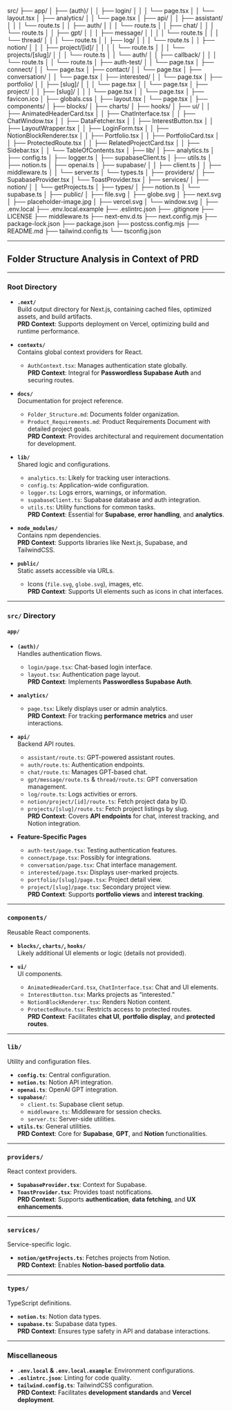 src/
├── app/
│   ├── (auth)/
│   │   ├── login/
│   │   │   └── page.tsx
│   │   └── layout.tsx
│   ├── analytics/
│   │   └── page.tsx
│   ├── api/
│   │   ├── assistant/
│   │   │   └── route.ts
│   │   ├── auth/
│   │   │   └── route.ts
│   │   ├── chat/
│   │   │   └── route.ts
│   │   ├── gpt/
│   │   │   ├── message/
│   │   │   │   └── route.ts
│   │   │   └── thread/
│   │   │       └── route.ts
│   │   ├── log/
│   │   │   └── route.ts
│   │   ├── notion/
│   │   │   ├── project/[id]/
│   │   │   │   └── route.ts
│   │   │   └── projects/[slug]/
│   │   │       └── route.ts
│   │   └── auth/
│   │       ├── callback/
│   │       │   └── route.ts
│   │       └── route.ts
│   ├── auth-test/
│   │   └── page.tsx
│   ├── connect/
│   │   └── page.tsx
│   ├── contact/
│   │   └── page.tsx
│   ├── conversation/
│   │   └── page.tsx
│   ├── interested/
│   │   └── page.tsx
│   ├── portfolio/
│   │   ├── [slug]/
│   │   │   └── page.tsx
│   │   └── page.tsx
│   ├── project/
│   │   ├── [slug]/
│   │   │   └── page.tsx
│   │   └── page.tsx
│   ├── favicon.ico
│   ├── globals.css
│   ├── layout.tsx
│   └── page.tsx
│
├── components/
│   ├── blocks/
│   ├── charts/
│   ├── hooks/
│   ├── ui/
│   │   ├── AnimatedHeaderCard.tsx
│   │   ├── ChatInterface.tsx
│   │   ├── ChatWindow.tsx
│   │   ├── DataFetcher.tsx
│   │   ├── InterestButton.tsx
│   │   ├── LayoutWrapper.tsx
│   │   ├── LoginForm.tsx
│   │   ├── NotionBlockRenderer.tsx
│   │   ├── Portfolio.tsx
│   │   ├── PortfolioCard.tsx
│   │   ├── ProtectedRoute.tsx
│   │   ├── RelatedProjectCard.tsx
│   │   ├── Sidebar.tsx
│   │   └── TableOfContents.tsx
│
├── lib/
│   ├── analytics.ts
│   ├── config.ts
│   ├── logger.ts
│   ├── supabaseClient.ts
│   ├── utils.ts
│   ├── notion.ts
│   ├── openai.ts
│   ├── supabase/
│   │   ├── client.ts
│   │   ├── middleware.ts
│   │   └── server.ts
│   └── types.ts
│
├── providers/
│   ├── SupabaseProvider.tsx
│   └── ToastProvider.tsx
│
├── services/
│   ├── notion/
│   │   └── getProjects.ts
│
├── types/
│   ├── notion.ts
│   └── supabase.ts
│
├── public/
│   ├── file.svg
│   ├── globe.svg
│   ├── next.svg
│   ├── placeholder-image.jpg
│   ├── vercel.svg
│   └── window.svg
│
├── .env.local
├── .env.local.example
├── .eslintrc.json
├── .gitignore
├── LICENSE
├── middleware.ts
├── next-env.d.ts
├── next.config.mjs
├── package-lock.json
├── package.json
├── postcss.config.mjs
├── README.md
├── tailwind.config.ts
└── tsconfig.json


----

## Folder Structure Analysis in Context of PRD

---

### Root Directory

- **`.next/`**  
  Build output directory for Next.js, containing cached files, optimized assets, and build artifacts.  
  **PRD Context**: Supports deployment on Vercel, optimizing build and runtime performance.

- **`contexts/`**  
  Contains global context providers for React.  
  - `AuthContext.tsx`: Manages authentication state globally.  
  **PRD Context**: Integral for **Passwordless Supabase Auth** and securing routes.

- **`docs/`**  
  Documentation for project reference.  
  - `Folder_Structure.md`: Documents folder organization.  
  - `Product_Requirements.md`: Product Requirements Document with detailed project goals.  
  **PRD Context**: Provides architectural and requirement documentation for development.

- **`lib/`**  
  Shared logic and configurations.  
  - `analytics.ts`: Likely for tracking user interactions.  
  - `config.ts`: Application-wide configuration.  
  - `logger.ts`: Logs errors, warnings, or information.  
  - `supabaseClient.ts`: Supabase database and auth integration.  
  - `utils.ts`: Utility functions for common tasks.  
  **PRD Context**: Essential for **Supabase**, **error handling**, and **analytics**.

- **`node_modules/`**  
  Contains npm dependencies.  
  **PRD Context**: Supports libraries like Next.js, Supabase, and TailwindCSS.

- **`public/`**  
  Static assets accessible via URLs.  
  - Icons (`file.svg`, `globe.svg`), images, etc.  
  **PRD Context**: Supports UI elements such as icons in chat interfaces.

---

### `src/` Directory

#### `app/`

- **`(auth)/`**  
  Handles authentication flows.  
  - `login/page.tsx`: Chat-based login interface.  
  - `layout.tsx`: Authentication page layout.  
  **PRD Context**: Implements **Passwordless Supabase Auth**.

- **`analytics/`**  
  - `page.tsx`: Likely displays user or admin analytics.  
  **PRD Context**: For tracking **performance metrics** and user interactions.

- **`api/`**  
  Backend API routes.  
  - `assistant/route.ts`: GPT-powered assistant routes.  
  - `auth/route.ts`: Authentication endpoints.  
  - `chat/route.ts`: Manages GPT-based chat.  
  - `gpt/message/route.ts` & `thread/route.ts`: GPT conversation management.  
  - `log/route.ts`: Logs activities or errors.  
  - `notion/project/[id]/route.ts`: Fetch project data by ID.  
  - `projects/[slug]/route.ts`: Fetch project listings by slug.  
  **PRD Context**: Covers **API endpoints** for chat, interest tracking, and Notion integration.

- **Feature-Specific Pages**  
  - `auth-test/page.tsx`: Testing authentication features.  
  - `connect/page.tsx`: Possibly for integrations.  
  - `conversation/page.tsx`: Chat interface management.  
  - `interested/page.tsx`: Displays user-marked projects.  
  - `portfolio/[slug]/page.tsx`: Project detail view.  
  - `project/[slug]/page.tsx`: Secondary project view.  
  **PRD Context**: Supports **portfolio views** and **interest tracking**.

---

### `components/`

Reusable React components.

- **`blocks/`, `charts/`, `hooks/`**  
  Likely additional UI elements or logic (details not provided).

- **`ui/`**  
  UI components.  
  - `AnimatedHeaderCard.tsx`, `ChatInterface.tsx`: Chat and UI elements.  
  - `InterestButton.tsx`: Marks projects as “interested.”  
  - `NotionBlockRenderer.tsx`: Renders Notion content.  
  - `ProtectedRoute.tsx`: Restricts access to protected routes.  
  **PRD Context**: Facilitates **chat UI**, **portfolio display**, and **protected routes**.

---

### `lib/`

Utility and configuration files.

- **`config.ts`**: Central configuration.  
- **`notion.ts`**: Notion API integration.  
- **`openai.ts`**: OpenAI GPT integration.  
- **`supabase/`**:  
  - `client.ts`: Supabase client setup.  
  - `middleware.ts`: Middleware for session checks.  
  - `server.ts`: Server-side utilities.  
- **`utils.ts`**: General utilities.  
**PRD Context**: Core for **Supabase**, **GPT**, and **Notion** functionalities.

---

### `providers/`

React context providers.

- **`SupabaseProvider.tsx`**: Context for Supabase.  
- **`ToastProvider.tsx`**: Provides toast notifications.  
**PRD Context**: Supports **authentication**, **data fetching**, and **UX enhancements**.

---

### `services/`

Service-specific logic.

- **`notion/getProjects.ts`**: Fetches projects from Notion.  
**PRD Context**: Enables **Notion-based portfolio data**.

---

### `types/`

TypeScript definitions.

- **`notion.ts`**: Notion data types.  
- **`supabase.ts`**: Supabase data types.  
**PRD Context**: Ensures type safety in API and database interactions.

---

### Miscellaneous

- **`.env.local` & `.env.local.example`**: Environment configurations.  
- **`.eslintrc.json`**: Linting for code quality.  
- **`tailwind.config.ts`**: TailwindCSS configuration.  
**PRD Context**: Facilitates **development standards** and **Vercel deployment**.

